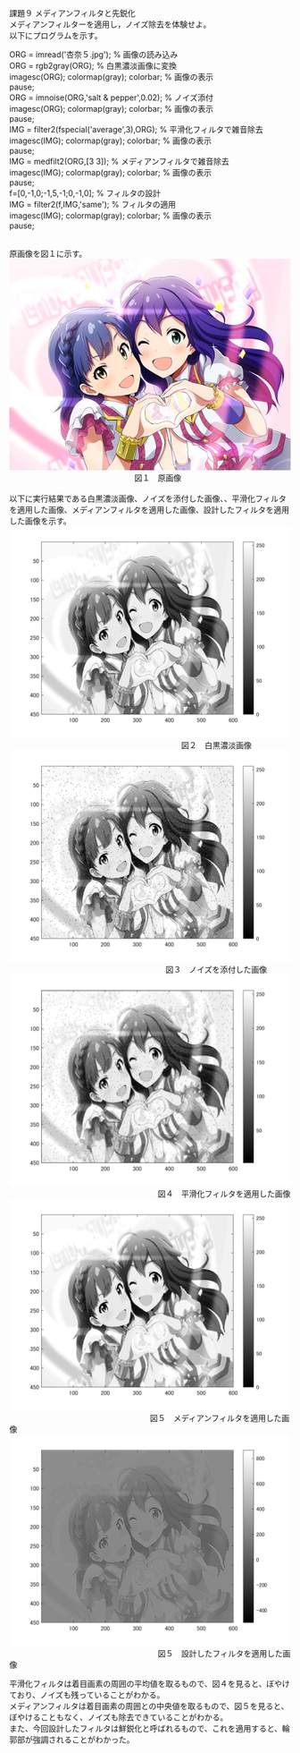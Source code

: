 課題９ メディアンフィルタと先鋭化<br>
メディアンフィルターを適用し，ノイズ除去を体験せよ。<br>以下にプログラムを示す。<br>

ORG = imread('杏奈５.jpg'); % 画像の読み込み<br>
ORG = rgb2gray(ORG); % 白黒濃淡画像に変換<br>
imagesc(ORG); colormap(gray); colorbar; % 画像の表示<br>
pause;<br>
ORG = imnoise(ORG,'salt & pepper',0.02); % ノイズ添付<br>
imagesc(ORG); colormap(gray); colorbar; % 画像の表示<br>
pause;<br>
IMG = filter2(fspecial('average',3),ORG); % 平滑化フィルタで雑音除去<br>
imagesc(IMG); colormap(gray); colorbar; % 画像の表示<br>
pause;<br>
IMG = medfilt2(ORG,[3 3]); % メディアンフィルタで雑音除去<br>
imagesc(IMG); colormap(gray); colorbar; % 画像の表示<br>
pause;<br>
f=[0,-1,0;-1,5,-1;0,-1,0]; % フィルタの設計<br>
IMG = filter2(f,IMG,'same'); % フィルタの適用<br>
imagesc(IMG); colormap(gray); colorbar; % 画像の表示<br>
pause;<br>
<br>

原画像を図１に示す。<br>
![原画像](https://github.com/Tomoyuki-Soma/lecture_image_processing/blob/master/kadai9/杏奈５.jpg)<br> 
　　　　　　　　　　　　　　　　図１　原画像<br>
<br>
以下に実行結果である白黒濃淡画像、ノイズを添付した画像、、平滑化フィルタを適用した画像、メディアンフィルタを適用した画像、設計したフィルタを適用した画像を示す。<br>
![原画像](https://github.com/Tomoyuki-Soma/lecture_image_processing/blob/master/kadai9/Image0.png)<br> 
　　　　　　　　　　　　　　　　　　　　　　図２　白黒濃淡画像<br>
![原画像](https://github.com/Tomoyuki-Soma/lecture_image_processing/blob/master/kadai9/Image1.png)<br> 
　　　　　　　　　　　　　　　　　　　　図３　ノイズを添付した画像<br>
![原画像](https://github.com/Tomoyuki-Soma/lecture_image_processing/blob/master/kadai9/Image2.png)<br> 
　　　　　　　　　　　　　　　　　　　図４　平滑化フィルタを適用した画像<br>
![原画像](https://github.com/Tomoyuki-Soma/lecture_image_processing/blob/master/kadai9/Image3.png)<br> 
　　　　　　　　　　　　　　　　　　図５　メディアンフィルタを適用した画像<br>
![原画像](https://github.com/Tomoyuki-Soma/lecture_image_processing/blob/master/kadai9/Image4.png)<br> 
　　　　　　　　　　　　　　　　　　　図５　設計したフィルタを適用した画像<br>

平滑化フィルタは着目画素の周囲の平均値を取るもので、図４を見ると、ぼやけており、ノイズも残っていることがわかる。<br>
メディアンフィルタは着目画素の周囲との中央値を取るもので、図５を見ると、ぼやけることもなく、ノイズも除去できていることがわかる。<br>
また、今回設計したフィルタは鮮鋭化と呼ばれるもので、これを適用すると、輪郭部が強調されることがわかった。<br>
